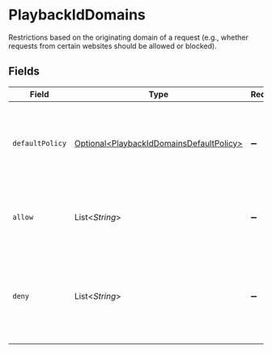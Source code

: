 # PlaybackIdDomains

Restrictions based on the originating domain of a request (e.g., whether requests from certain websites should be allowed or blocked).


## Fields

| Field                                                                                                  | Type                                                                                                   | Required                                                                                               | Description                                                                                            | Example                                                                                                |
| ------------------------------------------------------------------------------------------------------ | ------------------------------------------------------------------------------------------------------ | ------------------------------------------------------------------------------------------------------ | ------------------------------------------------------------------------------------------------------ | ------------------------------------------------------------------------------------------------------ |
| `defaultPolicy`                                                                                        | [Optional\<PlaybackIdDomainsDefaultPolicy>](../../models/components/PlaybackIdDomainsDefaultPolicy.md) | :heavy_minus_sign:                                                                                     | This sets the default behavior for domain access (either "allow" or "deny").                           | allow                                                                                                  |
| `allow`                                                                                                | List\<*String*>                                                                                        | :heavy_minus_sign:                                                                                     | A list of domains that are explicitly allowed access.                                                  |                                                                                                        |
| `deny`                                                                                                 | List\<*String*>                                                                                        | :heavy_minus_sign:                                                                                     | A list of domains that are explicitly blocked from accessing the resource.                             |                                                                                                        |